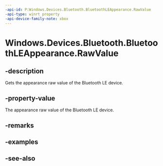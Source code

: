 ```yaml
---
-api-id: P:Windows.Devices.Bluetooth.BluetoothLEAppearance.RawValue
-api-type: winrt property
-api-device-family-note: xbox
---
```


<!-- Property syntax
public ushort RawValue { get; }
-->

# Windows.Devices.Bluetooth.BluetoothLEAppearance.RawValue

## -description
Gets the appearance raw value of the Bluetooth LE device.

## -property-value
The appearance raw value of the Bluetooth LE device.

## -remarks

## -examples

## -see-also
